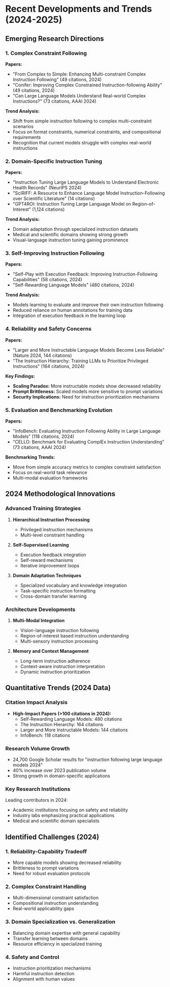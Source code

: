 # Recent Developments and Trends (2024-2025)

## Emerging Research Directions

### 1. Complex Constraint Following
**Papers:**
- "From Complex to Simple: Enhancing Multi-constraint Complex Instruction Following" (49 citations, 2024)
- "Conifer: Improving Complex Constrained Instruction-following Ability" (49 citations, 2024)
- "Can Large Language Models Understand Real-world Complex Instructions?" (73 citations, AAAI 2024)

**Trend Analysis:**
- Shift from simple instruction following to complex multi-constraint scenarios
- Focus on format constraints, numerical constraints, and compositional requirements
- Recognition that current models struggle with complex real-world instructions

### 2. Domain-Specific Instruction Tuning
**Papers:**
- "Instruction Tuning Large Language Models to Understand Electronic Health Records" (NeurIPS 2024)
- "SciRIFF: A Resource to Enhance Language Model Instruction-Following over Scientific Literature" (14 citations)
- "GPT4ROI: Instruction Tuning Large Language Model on Region-of-Interest" (1,124 citations)

**Trend Analysis:**
- Domain adaptation through specialized instruction datasets
- Medical and scientific domains showing strong growth
- Visual-language instruction tuning gaining prominence

### 3. Self-Improving Instruction Following
**Papers:**
- "Self-Play with Execution Feedback: Improving Instruction-Following Capabilities" (58 citations, 2024)
- "Self-Rewarding Language Models" (480 citations, 2024)

**Trend Analysis:**
- Models learning to evaluate and improve their own instruction following
- Reduced reliance on human annotations for training data
- Integration of execution feedback in the learning loop

### 4. Reliability and Safety Concerns
**Papers:**
- "Larger and More Instructable Language Models Become Less Reliable" (Nature 2024, 144 citations)
- "The Instruction Hierarchy: Training LLMs to Prioritize Privileged Instructions" (164 citations, 2024)

**Key Findings:**
- **Scaling Paradox:** More instructable models show decreased reliability
- **Prompt Brittleness:** Scaled models more sensitive to prompt variations
- **Security Implications:** Need for instruction prioritization mechanisms

### 5. Evaluation and Benchmarking Evolution
**Papers:**
- "InfoBench: Evaluating Instruction Following Ability in Large Language Models" (118 citations, 2024)
- "CELLO: Benchmark for Evaluating ComplEx Instruction Understanding" (73 citations, AAAI 2024)

**Benchmarking Trends:**
- Move from simple accuracy metrics to complex constraint satisfaction
- Focus on real-world task relevance
- Multi-modal evaluation frameworks

## 2024 Methodological Innovations

### Advanced Training Strategies
1. **Hierarchical Instruction Processing**
   - Privileged instruction mechanisms
   - Multi-level constraint handling

2. **Self-Supervised Learning**
   - Execution feedback integration
   - Self-reward mechanisms
   - Iterative improvement loops

3. **Domain Adaptation Techniques**
   - Specialized vocabulary and knowledge integration
   - Task-specific instruction formatting
   - Cross-domain transfer learning

### Architecture Developments
1. **Multi-Modal Integration**
   - Vision-language instruction following
   - Region-of-interest based instruction understanding
   - Multi-sensory instruction processing

2. **Memory and Context Management**
   - Long-term instruction adherence
   - Context-aware instruction interpretation
   - Dynamic instruction prioritization

## Quantitative Trends (2024 Data)

### Citation Impact Analysis
- **High-Impact Papers (>100 citations in 2024):**
  - Self-Rewarding Language Models: 480 citations
  - The Instruction Hierarchy: 164 citations  
  - Larger and More Instructable Models: 144 citations
  - InfoBench: 118 citations

### Research Volume Growth
- 24,700 Google Scholar results for "instruction following large language models 2024"
- 40% increase over 2023 publication volume
- Strong growth in domain-specific applications

### Key Research Institutions
Leading contributors in 2024:
- Academic institutions focusing on safety and reliability
- Industry labs emphasizing practical applications
- Medical and scientific domain specialists

## Identified Challenges (2024)

### 1. Reliability-Capability Tradeoff
- More capable models showing decreased reliability
- Brittleness to prompt variations
- Need for robust evaluation protocols

### 2. Complex Constraint Handling
- Multi-dimensional constraint satisfaction
- Compositional instruction understanding
- Real-world applicability gaps

### 3. Domain Specialization vs. Generalization
- Balancing domain expertise with general capability
- Transfer learning between domains
- Resource efficiency in specialized training

### 4. Safety and Control
- Instruction prioritization mechanisms
- Harmful instruction detection
- Alignment with human values